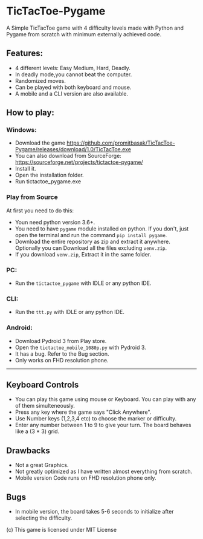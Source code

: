 # TicTacToe-Pygame
A Simple TicTacToe game with 4 difficulty levels made with Python and Pygame from scratch with minimum externally achieved code.


## Features:
- 4 different levels: Easy Medium, Hard, Deadly.  
- In deadly mode,you cannot beat the computer.  
- Randomized moves.  
- Can be played with both keyboard and mouse.  
- A mobile and a CLI version are also available.  


## How to play:
### Windows: 
- Download the game https://github.com/promitbasak/TicTacToe-Pygame/releases/download/1.0/TicTacToe.exe
- You can also download from SourceForge: https://sourceforge.net/projects/tictactoe-pygame/
- Install it. 
- Open the installation folder.
- Run tictactoe_pygame.exe

### Play from Source
At first you need to do this:
- Youn need python version 3.6+.
- You need to have `pygame` module installed on python. If you don't, just open the terminal and run the command `pip install pygame`.
- Download the entire repository as zip and extract it anywhere. Optionally you can Download all the files excluding `venv.zip`. 
- If you download `venv.zip`, Extract it in the same folder.
### PC:
- Run the `tictactoe_pygame` with IDLE or any python IDE.
### CLI:
- Run the `ttt.py` with IDLE or any python IDE.
### Android:
- Download Pydroid 3 from Play store.
- Open the `tictactoe_mobile_1080p.py` with Pydroid 3.
- It has a bug. Refer to the Bug section.
- Only works on FHD resolution phone.

---  


## Keyboard Controls
- You can play this game using mouse or Keyboard. You can play with any of them simulteneously.
- Press any key where the game says "Click Anywhere".
- Use Number keys (1,2,3,4 etc) to choose the marker or difficulty.
- Enter any number between 1 to 9 to give your turn. The board behaves like a (3 * 3) grid.

## Drawbacks
- Not a great Graphics.
- Not greatly optimized as I have written almost everything from scratch.
- Mobile version Code runs on FHD resolution phone only.

## Bugs
- In mobile version, the board takes 5-6 seconds to initialize after selecting the difficulty.


(c) This game is licensed under MIT License
